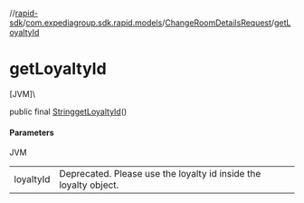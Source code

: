 //[rapid-sdk](../../../index.md)/[com.expediagroup.sdk.rapid.models](../index.md)/[ChangeRoomDetailsRequest](index.md)/[getLoyaltyId](get-loyalty-id.md)

# getLoyaltyId

[JVM]\

public final [String](https://docs.oracle.com/javase/8/docs/api/java/lang/String.html)[getLoyaltyId](get-loyalty-id.md)()

#### Parameters

JVM

| | |
|---|---|
| loyaltyId | Deprecated. Please use the loyalty id inside the loyalty object. |
